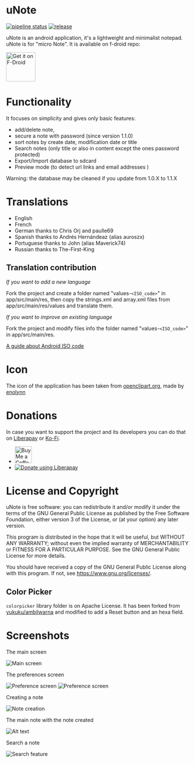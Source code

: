 # uNote
[![pipeline status](https://gitlab.com/Varlorg/uNote/badges/master/pipeline.svg)](https://gitlab.com/Varlorg/uNote/commits/master)
[![release](https://gitlab.com/Varlorg/uNote/-/badges/release.svg?order_by=release_at)](https://gitlab.com/Varlorg/uNote/-/releases)

uNote is an android application, it's a lightweight and minimalist notepad. uNote is for "micro Note".
It is available on f-droid repo:

[<img src="https://f-droid.org/badge/get-it-on.png"
      alt="Get it on F-Droid"
      height="80">](https://f-droid.org/app/app.varlorg.unote)


# Functionality

It focuses on simplicity and gives only basic features:

* add/delete note,
* secure a note with password (since version 1.1.0)
* sort notes by create date, modification date or title
* Search notes (only title or also in content except the ones password protected)
* Export/Import database to sdcard
* Preview mode (to detect url links and email addresses )

Warning: the database may be cleaned if you update from 1.0.X to 1.1.X

# Translations

* English
* French
* German thanks to Chris Orj and paulle69
* Spanish thanks to Andrés Hernándeaz (alias auroszx)
* Portuguese thanks to John (alias Maverick74)
* Russian thanks to The-First-King

## Translation contribution

*If you want to add a new language*

Fork the project and create a folder named "values-`<ISO_code>`" in app/src/main/res, then copy the strings.xml and array.xml files from app/src/main/res/values and translate them.

*If you want to improve an existing language*

Fork the project and modify files info the folder named "values-`<ISO_code>`" in app/src/main/res.

[A guide about Android ISO code](http://www.wilsonmar.com/android_localization.htm)

# Icon

The icon of the application has been taken from [openclipart.org](https://openclipart.org/detail/190827/feuille-de-carnet-sheet-book), made by [enolynn](https://openclipart.org/artist/enolynn)

# Donations

In case you want to support the project and its developers you can do that on [Liberapay](https://liberapay.com/Varlorg) or [Ko-Fi](https://ko-fi.com/varlorg).

* <a href='https://ko-fi.com/varlorg' target='_blank'><img height='35' style='border:0px;height:46px;' src='https://az743702.vo.msecnd.net/cdn/kofi3.png?v=0' border='0' alt='Buy Me a Coffee at ko-fi.com' />
* <a href="https://liberapay.com/Varlorg/donate"><img alt="Donate using Liberapay" src="https://liberapay.com/assets/widgets/donate.svg"></a>

# License and Copyright

uNote is free software: you can redistribute it and/or modify it under the terms of the GNU General Public License as published by the Free Software Foundation, either version 3 of the License, or (at your option) any later version.

This program is distributed in the hope that it will be useful, but WITHOUT ANY WARRANTY; without even the implied warranty of MERCHANTABILITY or FITNESS FOR A PARTICULAR PURPOSE.  See the GNU General Public License for more details.

You should have received a copy of the GNU General Public License along with this program. If not, see <https://www.gnu.org/licenses/>.

## Color Picker

`colorpicker` library folder is on Apache License. 
It has been forked from [yukuku/ambilwarna](https://github.com/yukuku/ambilwarna) and modified to add a Reset button and an hexa field.


# Screenshots

The main screen

![Main screen](img/main.png?raw=true "Main activity empty")

The preferences screen

![Preference screen](img/pref1.jpg?raw=true "Preferences")
![Preference screen](img/pref2.jpg?raw=true "Preferences")

Creating a note

![Note creation](img/noteEdition.png?raw=true "Create note")

The main note with the note created

![Alt text](img/listNote.png?raw=true "Main activity with one note")

Search a note

![Search feature](img/search.jpg?raw=true "Search a note")
